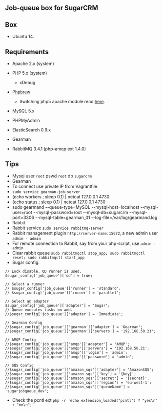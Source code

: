 ## Job-queue box for SugarCRM

## Box
* Ubuntu 14.

## Requirements
* Apache 2.x (system)
* PHP 5.x (system)
  * xDebug
* [Phpbrew](https://github.com/phpbrew/phpbrew)
  * Switching php5 apache module read [here](https://github.com/phpbrew/phpbrew/wiki/Cookbook#apache2-support).
* MySQL 5.x
* PHPMyAdmin
* ElasticSearch 0.9.x

* Gearman
* RabbitMQ 3.4.1 (php-amqp ext 1.4.0)

## Tips
* Mysql user `root` pswd `root` db `sugarcrm` 
* Gearman
 * To connect use private IP from Vagrantfile.
 * `sudo service gearman-job-server`
 * (echo workers ; sleep 0.1) | netcat 127.0.0.1 4730
 * (echo status ; sleep 0.1) | netcat 127.0.0.1 4730
 * sudo  gearmand --queue-type=MySQL --mysql-host=localhost --mysql-user=root --mysql-password=root --mysql-db=sugarcrm
   --mysql-port=3306 --mysql-table=gearman_01 --log-file=/var/log/gearmand.log
* Rabbit
 * Rabbit service `sudo service rabbitmq-server`
 * Rabbit management plugin `http://server-name:15672`, a new admin user `admin - admin`
 * For remote connection to Rabbit, say from your php-script, use `admin - admin`
 * Clear rabbit queue `sudo rabbitmqctl stop_app; sudo rabbitmqctl reset; sudo rabbitmqctl start_app`
* Sugar config:
```
// Lock disable. OD runner is used.
$sugar_config['job_queue']['od'] = true;

// Select a runner
// $sugar_config['job_queue']['runner'] = 'standard';
// $sugar_config['job_queue']['runner'] = 'parallel';

// Select an adapter
$sugar_config['job_queue']['adapter'] = 'Sugar';
// Queue executes tasks on add.
//$sugar_config['job_queue']['adapter'] = 'Immediate';

// Gearman Config
//$sugar_config['job_queue']['gearman']['adapter'] = 'Gearman';
//$sugar_config['job_queue']['gearman']['servers'] = '192.168.50.21';

// AMQP Config
//$sugar_config['job_queue']['amqp']['adapter'] = 'AMQP';
//$sugar_config['job_queue']['amqp']['servers'] = '192.168.50.21';
//$sugar_config['job_queue']['amqp']['login'] = 'admin';
//$sugar_config['job_queue']['amqp']['password'] = 'admin';

// SQS Config
//$sugar_config['job_queue']['amazon_sqs']['adapter'] = 'AmazonSQS';
//$sugar_config['job_queue']['amazon_sqs']['key'] = '{key}';
//$sugar_config['job_queue']['amazon_sqs']['secret'] = '{secret}';
//$sugar_config['job_queue']['amazon_sqs']['region'] = 'eu-west-1';
//$sugar_config['job_queue']['amazon_sqs']['queueName'] = 'sugarjobqueue_dev';
```
* Check the pcntl ext `php -r 'echo extension_loaded("pcntl") ? "yes\n" : "no\n";'`

